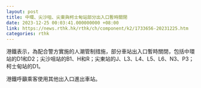 ```yaml
---
layout: post
title: 中環、尖沙咀、尖東與柯士甸站部分出入口暫時關閉
date: 2023-12-25 00:03:41.000000000 +08:00
link: https://news.rthk.hk/rthk/ch/component/k2/1733656-20231225.htm
categories: rthk
---
```


港鐵表示，為配合警方實施的人潮管制措施，部分車站出入口暫時關閉，包括中環站的D1和D2；尖沙咀站的B1、H和R；尖東站的J、L3、L4、L5、L6、N3、P3；柯士甸站的D1。

港鐵呼籲乘客使用其他出入口進出車站。
